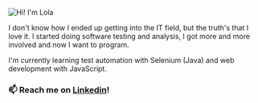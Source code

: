 ![Hi! I'm Lola](https://github.com/lolaaguero/lolaaguero/assets/134756282/0dd9619d-3e92-458a-b618-6a2bc35b231c)

I don't know how I ended up getting into the IT field, but the truth's that I love it. I started doing software testing and analysis, I got more and more involved and now I want to program.

I'm currently learning test automation with Selenium (Java) and web development with JavaScript.
### 📫 Reach me on [Linkedin](https://www.linkedin.com/in/lolaaguero/)!
